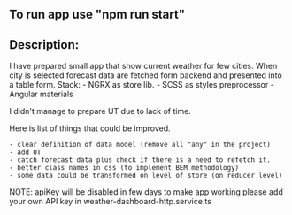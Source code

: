 ## To run app use "npm run start"

## Description:
I have prepared small app that show current weather for few cities. When city is selected forecast data are fetched form backend and presented into a table form.
Stack:
    - NGRX as store lib.
    - SCSS as styles preprocessor
    - Angular materials

I didn't manage to prepare UT due to lack of time.

Here is list of things that could be improved.

    - clear definition of data model (remove all "any" in the project)
    - add UT
    - catch forecast data plus check if there is a need to refetch it.
    - better class names in css (to implement BEM methodology)
    - some data could be transformed on level of store (on reducer level)

NOTE: apiKey will be disabled in few days to make app working please add your own API key in weather-dashboard-http.service.ts
